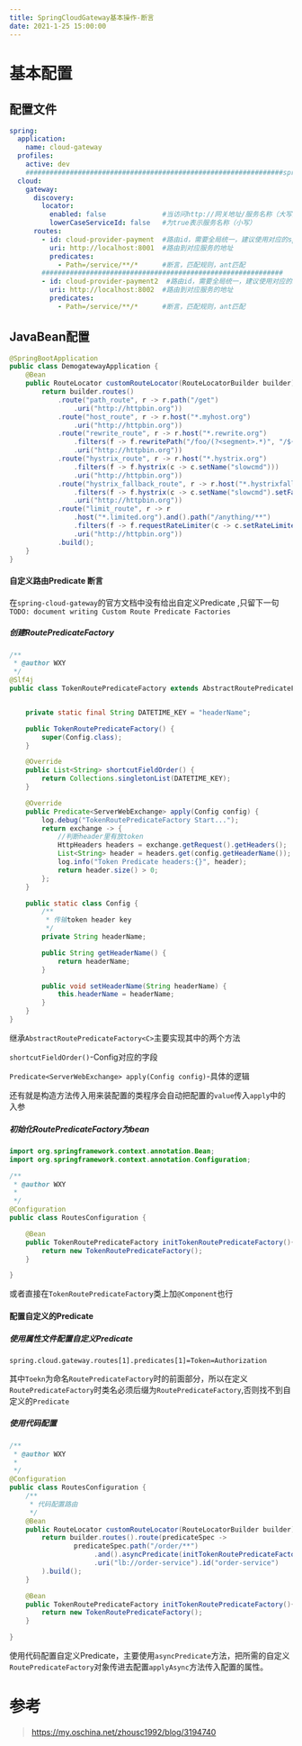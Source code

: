 ```yaml
---
title: SpringCloudGateway基本操作-断言
date: 2021-1-25 15:00:00
---
```


# 基本配置

## 配置文件

```yaml
spring:
  application:
    name: cloud-gateway
  profiles:
    active: dev
    ################################################################spring cloud gateway##############################################################
  cloud:
    gateway:
      discovery:
        locator:
          enabled: false              #当访问http://网关地址/服务名称（大写）/**地址会自动转发到http://服务名称（大写）/**地址，如果为false就不会自动转发
          lowerCaseServiceId: false   #为true表示服务名称（小写）
      routes:
        - id: cloud-provider-payment  #路由id，需要全局统一，建议使用对应的spring.application.name
          uri: http://localhost:8001  #路由到对应服务的地址
          predicates:
            - Path=/service/**/*      #断言，匹配规则，ant匹配
        ############################################################
        - id: cloud-provider-payment2  #路由id，需要全局统一，建议使用对应的spring.application.name
          uri: http://localhost:8002  #路由到对应服务的地址
          predicates:
            - Path=/service/**/*      #断言，匹配规则，ant匹配
```

## JavaBean配置

```java
@SpringBootApplication
public class DemogatewayApplication {
	@Bean
	public RouteLocator customRouteLocator(RouteLocatorBuilder builder) {
		return builder.routes()
			.route("path_route", r -> r.path("/get")
				.uri("http://httpbin.org"))
			.route("host_route", r -> r.host("*.myhost.org")
				.uri("http://httpbin.org"))
			.route("rewrite_route", r -> r.host("*.rewrite.org")
				.filters(f -> f.rewritePath("/foo/(?<segment>.*)", "/${segment}"))
				.uri("http://httpbin.org"))
			.route("hystrix_route", r -> r.host("*.hystrix.org")
				.filters(f -> f.hystrix(c -> c.setName("slowcmd")))
				.uri("http://httpbin.org"))
			.route("hystrix_fallback_route", r -> r.host("*.hystrixfallback.org")
				.filters(f -> f.hystrix(c -> c.setName("slowcmd").setFallbackUri("forward:/hystrixfallback")))
				.uri("http://httpbin.org"))
			.route("limit_route", r -> r
				.host("*.limited.org").and().path("/anything/**")
				.filters(f -> f.requestRateLimiter(c -> c.setRateLimiter(redisRateLimiter())))
				.uri("http://httpbin.org"))
			.build();
	}
}
```



#### 自定义路由Predicate 断言

在`spring-cloud-gateway`的官方文档中没有给出自定义Predicate ,只留下一句`TODO: document writing Custom Route Predicate Factories`

##### 创建RoutePredicateFactory

```java
/**
 * @author WXY
 */
@Slf4j
public class TokenRoutePredicateFactory extends AbstractRoutePredicateFactory<TokenRoutePredicateFactory.Config> {


    private static final String DATETIME_KEY = "headerName";

    public TokenRoutePredicateFactory() {
        super(Config.class);
    }

    @Override
    public List<String> shortcutFieldOrder() {
        return Collections.singletonList(DATETIME_KEY);
    }

    @Override
    public Predicate<ServerWebExchange> apply(Config config) {
        log.debug("TokenRoutePredicateFactory Start...");
        return exchange -> {
            //判断header里有放token
            HttpHeaders headers = exchange.getRequest().getHeaders();
            List<String> header = headers.get(config.getHeaderName());
            log.info("Token Predicate headers:{}", header);
            return header.size() > 0;
        };
    }

    public static class Config {
        /**
         * 传输token header key
         */
        private String headerName;

        public String getHeaderName() {
            return headerName;
        }

        public void setHeaderName(String headerName) {
            this.headerName = headerName;
        }
    }
}

```

继承`AbstractRoutePredicateFactory<C>`主要实现其中的两个方法

`shortcutFieldOrder()`-Config对应的字段

`Predicate<ServerWebExchange> apply(Config config)`-具体的逻辑

还有就是构造方法传入用来装配置的类程序会自动把配置的`value`传入`apply`中的入参

##### 初始化RoutePredicateFactory为bean

```java
import org.springframework.context.annotation.Bean;
import org.springframework.context.annotation.Configuration;

/**
 * @author WXY
 *
 */
@Configuration
public class RoutesConfiguration {

    @Bean
    public TokenRoutePredicateFactory initTokenRoutePredicateFactory(){
        return new TokenRoutePredicateFactory();
    }

}
```

或者直接在`TokenRoutePredicateFactory`类上加`@Component`也行

#### 配置自定义的Predicate

##### 使用属性文件配置自定义Predicate

```properties
spring.cloud.gateway.routes[1].predicates[1]=Token=Authorization
```

其中`Toekn`为命名`RoutePredicateFactory`时的前面部分，所以在定义`RoutePredicateFactory`时类名必须后缀为`RoutePredicateFactory`,否则找不到自定义的`Predicate`

##### 使用代码配置

```java
/**
 * @author WXY
 *
 */
@Configuration
public class RoutesConfiguration {
    /**
     * 代码配置路由
     */
    @Bean
    public RouteLocator customRouteLocator(RouteLocatorBuilder builder) {
        return builder.routes().route(predicateSpec ->
                predicateSpec.path("/order/**")
                     .and().asyncPredicate(initTokenRoutePredicateFactory().applyAsync(config -> config.setHeaderName("Authorization")))
                     .uri("lb://order-service").id("order-service")
        ).build();
    }

    @Bean
    public TokenRoutePredicateFactory initTokenRoutePredicateFactory(){
        return new TokenRoutePredicateFactory();
    }

}


```

使用代码配置自定义Predicate，主要使用`asyncPredicate`方法，把所需的自定义`RoutePredicateFactory`对象传进去配置`applyAsync`方法传入配置的属性。

# 参考

> https://my.oschina.net/zhousc1992/blog/3194740